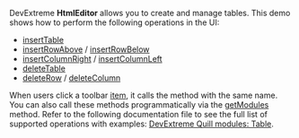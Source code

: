 DevExtreme **HtmlEditor** allows you to create and manage tables. This demo shows how to perform the following operations in the UI:

- <a href="https://github.com/DevExpress/devextreme-quill/blob/master/docs/modules/table.md#inserttable" target="_blank">insertTable</a>
- <a href="" target="_blank">insertRowAbove</a> / <a href="https://github.com/DevExpress/devextreme-quill/blob/master/docs/modules/table.md#insertrowbelow" target="_blank">insertRowBelow</a>
- <a href="https://github.com/DevExpress/devextreme-quill/blob/master/docs/modules/table.md#insertcolumnright" target="_blank">insertColumnRight</a> / <a href="https://github.com/DevExpress/devextreme-quill/blob/master/docs/modules/table.md#insertcolumnleft" target="_blank">insertColumnLeft</a>
- <a href="https://github.com/DevExpress/devextreme-quill/blob/master/docs/modules/table.md#deletetable" target="_blank">deleteTable</a>
- <a href="https://github.com/DevExpress/devextreme-quill/blob/master/docs/modules/table.md#deleterow" target="_blank">deleteRow</a> / <a href="https://github.com/DevExpress/devextreme-quill/blob/master/docs/modules/table.md#deletecolumn" target="_blank">deleteColumn</a>

When users click a toolbar [item](/Documentation/ApiReference/UI_Widgets/dxHtmlEditor/Configuration/toolbar/items/), it calls the method with the same name. You can also call these methods programmatically via the [getModules](/Documentation/ApiReference/UI_Widgets/dxHtmlEditor/Methods/#getModulemoduleName) method. Refer to the following documentation file to see the full list of supported operations with examples: <a href="https://github.com/DevExpress/devextreme-quill/blob/master/docs/modules/table.md">DevExtreme Quill modules: Table</a>.
